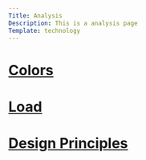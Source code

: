 ```yaml
---
Title: Analysis
Description: This is a analysis page
Template: technology
---
```

<div class="grid-container">
    <div class="colors">
        <a href="%base_url%?analysis/01_colors"><h1 class="underline">Colors</h1></a>
    </div>
    <div class="colors">
        <a href="%base_url%?analysis/02_load"><h1 class="underline">Load</h1></a>
    </div>
    <div class="colors">
        <a href="%base_url%?analysis/03_design_principles"><h1 class="underline">Design Principles</h1></a>
    </div>
</div>